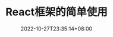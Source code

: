 ---
title: "React框架的简单使用"
description: 
date: 2022-10-27T23:35:14+08:00
image: 
math: 
license: 
categories: 综合
tags: [JavaScript]
hidden: false
comments: true
draft: true
---